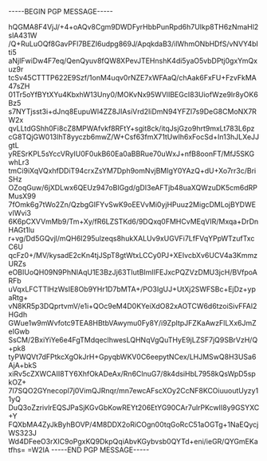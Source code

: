 -----BEGIN PGP MESSAGE-----

hQGMA8F4VjJ/+4+oAQv8Cgm9DWDFyrHbbPunRpd6h7UIkp8TH6zNmaHl2slA431W
/Q+RuLuOQf8GavPFl7BEZI6udpg869J/ApqkdaB3/ilWhmONbHDfS/vNVY4bIti5
aNjIFwiDw4F7eq/QenQyuv8fQW8XPevJTEHnshK4di5yaO5vbDPtj0gxYmQxuz9r
tcSv45CTTTP622E9Szf/1onM4uqv0rNZE7xWFAaQ/chAak6FxFU+FzvFkMA47sZH
01Tr5oYfBYtXYu4KbxhW13Uny0/MOKvNx95WVlIBEGcI83UiofWze9lr8yOK6Bz5
s7NYTjsst3i+dJnq8EupuWl4ZZ8JIAsiVrd2IiDmN94YFZI7s9DeG8CMoNX7RW2x
qvLLtdGShh0Fi8cZ8MPWAfvkf8RFtY+sgit8ck/itqJsjGzo9hrt9mxLt783L6pz
cG8TQjGW013lhT8yyczb6mwZ/W+Csf63fmX71tUwIh6xFocSd+In13hJLXeJJgtL
yRESrKPL5sYccVRyIU0F0ukB60Ea0aBBRue70uWxJ+nfB8oonFT/MfJ5SKGwhLr3
tmCi9iXqVQxhfDDiT94crxZsYM7Dph9omNvjBMIgY0YAzQ+dU+Xo7rr3c/BriSHz
OZoqGuw/6jXDLwx6QEUz947oBIGgd/gDI3eAFTjb48uaXQWzuDK5cm6dRPMusX99
7fOmk6g7tWo2Zn/QzbgGIFYvSwK9oEEVvMi0yjHPuuz2MigcDMLojBYDWEvIWvi3
6K6pCXVVmMb9/Tm+Xy/fR6LZSTKd6/9DQxq0FMHCvMEqVIR/Mxqa+DrDnHAGt1lu
r+vg/Dd5GQvjl/mQH6I295ulzeqs8hukXALUv9xUGVFi7LfFVqYPpWTzufTxcC6U
qcFz0+/MV/kysadE2cKn4tjJSpT8gtWtxLCCy0PJ+XEIvcbXv6UCV4a3KmmzURZs
eOBIUoQH09N9PhNIAqU1E3BzJj63TIutBImlIFEJxcPQZVzDMU3jcH/BVfpoARFb
uVqxLFCTTlHzWsIE8Ob9YHr1D7bMTA+/PO3IgUJ+UtXj2SWFSBc+EjDz+ypaRtg+
vN8KR5p3DQprtvmV/e1i+QOc9eM4D0KYeiXdO82xAOTCW6d6tzoiSivFFAl2HGdh
GWue1w9mWvfotc9TEA8HBtbVAwymu0Fy8Y/i9ZpItpJFZKaAwzFlLXx6JmZeIGwb
SsCM/2BxiYiYe6e4FgTMdqeclhwesLQHNqVgQuTHyE9jLZSF7jQ9SBrVzH/Q+pk8
tyPWQVt7dFPtkcXgOkJrH+GpyqbWKV0C6eepytNCex/LHJMSwQ8H3USa6AjA+bkS
xiRv5cZXWCAII8TY6XhfOkADeAx/Rn6ClnuG7/8k4dsiHbL7958kQsWpD5spkOZ+
7l7SQO2GYnecopl7j0VimQJRnqr/mn7ewcAFscXOy2CcNF8KCOiuuoutUyzy11yQ
DuQ3oZzrivlrEQSJPaSjKGvGbKowREYt206EtYG90CAr7ulrPKcwII8y9GSYXC+Y
FQXbMA4ZyJkByhBOVP/4M8DDX2oRiCOgn00tqGoRcC51aOGTg+1NaEQycjWS323J
Wd4DFeeO3rXIC9oPgxKQ9DkpQqiAbvKGybvsb0QYTd+eni/ieGR/QYGmEKatfhs=
=W2lA
-----END PGP MESSAGE-----
